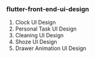 ### flutter-front-end-ui-design

1. Clock UI Design
2. Personal Task UI Design
3. Cleaning UI Design
4. Shoze UI Design
5. Drawer Animation UI Design
